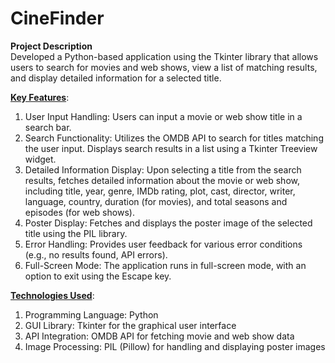 # CineFinder

**Project Description**<br>
Developed a Python-based application using the Tkinter library that allows users to search for movies and web shows, view a list of matching results, and display detailed information for a selected title.

<u>**Key Features**</u>:
1. User Input Handling: Users can input a movie or web show title in a search bar.
2. Search Functionality:
  Utilizes the OMDB API to search for titles matching the user input.
  Displays search results in a list using a Tkinter Treeview widget.
3. Detailed Information Display: Upon selecting a title from the search results, fetches detailed information about the movie or web show, including title, year, genre, IMDb rating, plot, cast, director, writer, language, country, duration (for movies), and total seasons and episodes (for web shows).
4. Poster Display: Fetches and displays the poster image of the selected title using the PIL library.
5. Error Handling: Provides user feedback for various error conditions (e.g., no results found, API errors).
6. Full-Screen Mode: The application runs in full-screen mode, with an option to exit using the Escape key.

<u>**Technologies Used**</u>:<br>
1. Programming Language: Python
2. GUI Library: Tkinter for the graphical user interface
3. API Integration: OMDB API for fetching movie and web show data
4. Image Processing: PIL (Pillow) for handling and displaying poster images
